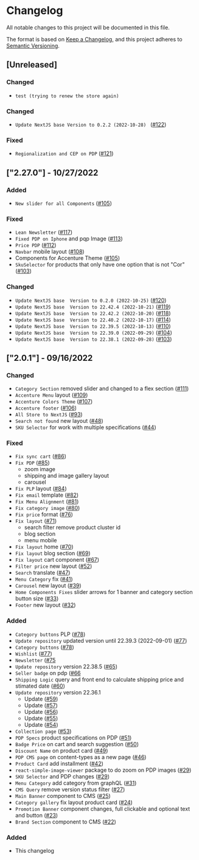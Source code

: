 # Changelog
All notable changes to this project will be documented in this file.

The format is based on [Keep a Changelog](https://keepachangelog.com/en/1.0.0/),
and this project adheres to [Semantic Versioning](https://semver.org/spec/v2.0.0.html).

## [Unreleased]
### Changed 
- `test (trying to renew the store again)`
### Changed 
- `Update NextJS base Version to 0.2.2 (2022-10-28) ` ([#122](https://github.com/vtex-sites/accenturebb.store/pull/122))
### Fixed 
- `Regionalization and CEP on PDP` ([#121](https://github.com/vtex-sites/accenturebb.store/pull/121))
## ["2.27.0"] - 10/27/2022
### Added
- `New slider for all Components` ([#105](https://github.com/vtex-sites/accenturebb.store/pull/105))
### Fixed 
- `Lean Newsletter` ([#117](https://github.com/vtex-sites/accenturebb.store/pull/117))
- `Fixed PDP on Iphone` and pqp Image ([#113](https://github.com/vtex-sites/accenturebb.store/pull/113))
- `Price PDP` ([#112](https://github.com/vtex-sites/accenturebb.store/pull/112))
- `Navbar` mobile layout ([#108](https://github.com/vtex-sites/accenturebb.store/pull/108))
- Components for Accenture Theme ([#105](https://github.com/vtex-sites/accenturebb.store/pull/105))
- `SkuSelector` for products that only have one option that is not "Cor" ([#103](https://github.com/vtex-sites/accenturebb.store/pull/103))
### Changed
- `Update NextJS base  Version to 0.2.0 (2022-10-25)` ([#120](https://github.com/vtex-sites/accenturebb.store/pull/120))
- `Update NextJS base  Version to 22.42.4 (2022-10-21)` ([#119](https://github.com/vtex-sites/accenturebb.store/pull/119))
- `Update NextJS base  Version to 22.42.2 (2022-10-20)` ([#118](https://github.com/vtex-sites/accenturebb.store/pull/118))
- `Update NextJS base  Version to 22.40.2 (2022-10-17)` ([#114](https://github.com/vtex-sites/accenturebb.store/pull/114))
- `Update NextJS base  Version to 22.39.5 (2022-10-13)` ([#110](https://github.com/vtex-sites/accenturebb.store/pull/110))
- `Update NextJS base  Version to 22.39.0 (2022-09-29)` ([#104](https://github.com/vtex-sites/accenturebb.store/pull/104))
- `Update NextJS base  Version to 22.38.1 (2022-09-28)` ([#103](https://github.com/vtex-sites/accenturebb.store/pull/103))
## ["2.0.1"] - 09/16/2022

### Changed
- `Category Section` removed slider and changed to a flex section ([#111](https://github.com/vtex-sites/accenturebb.store/pull/111))
- `Accenture Menu` layout ([#109](https://github.com/vtex-sites/accenturebb.store/pull/109))
- `Accenture Colors Theme` ([#107](https://github.com/vtex-sites/accenturebb.store/pull/107))
- `Accenture footer` ([#106](https://github.com/vtex-sites/accenturebb.store/pull/106))
- `All Store to NextJS` ([#93](https://github.com/vtex-sites/accenturebb.store/pull/93))
- `Search not found` new layout ([#48](https://github.com/vtex-sites/accenturebb.store/pull/48))
- `SKU Selector` for work with multiple specifications ([#44](https://github.com/vtex-sites/accenturebb.store/pull/44))

### Fixed 
- `Fix sync cart` ([#86](https://github.com/vtex-sites/accenturebb.store/pull/86))
- `Fix PDP` ([#85](https://github.com/vtex-sites/accenturebb.store/pull/85))
    - zoom image 
    - shipping and image gallery layout
    - carousel
- `Fix PLP` layout ([#84](https://github.com/vtex-sites/accenturebb.store/pull/84))
- `Fix email` template ([#82](https://github.com/vtex-sites/accenturebb.store/pull/82))
- `Fix Menu Alignment` ([#81](https://github.com/vtex-sites/accenturebb.store/pull/81))
- `Fix category image` ([#80](https://github.com/vtex-sites/accenturebb.store/pull/80))
- `Fix price` format ([#76](https://github.com/vtex-sites/accenturebb.store/pull/76))
- `Fix layout` ([#71](https://github.com/vtex-sites/accenturebb.store/pull/71))
    - search filter remove product cluster id
    - blog section
    - menu mobile
- `Fix layout` home ([#70](https://github.com/vtex-sites/accenturebb.store/pull/70))
- `Fix layout` blog section ([#69](https://github.com/vtex-sites/accenturebb.store/pull/69))
- `Fix layout` cart component ([#67](https://github.com/vtex-sites/accenturebb.store/pull/67))
- `Filter price` new layout ([#52](https://github.com/vtex-sites/accenturebb.store/pull/52))
- `Search` translate ([#47](https://github.com/vtex-sites/accenturebb.store/pull/47))
- `Menu Category` fix ([#41](https://github.com/vtex-sites/accenturebb.store/pull/41))
- `Carousel` new layout ([#39](https://github.com/vtex-sites/accenturebb.store/pull/39))
- `Home Components Fixes` slider arrows for 1 banner and category section button size ([#33](https://github.com/vtex-sites/accenturebb.store/pull/33))
- `Footer` new layout ([#32](https://github.com/vtex-sites/accenturebb.store/pull/32))

### Added

- `Category buttons` PLP ([#78](https://github.com/vtex-sites/accenturebb.store/pull/78))
- `Update repository` updated version until 22.39.3 (2022-09-01) ([#77](https://github.com/vtex-sites/accenturebb.store/pull/77))
- `Category buttons` ([#78](https://github.com/vtex-sites/accenturebb.store/pull/78))
- `Wishlist` ([#77](https://github.com/vtex-sites/accenturebb.store/pull/77))
- `Newsletter` ([#75](https://github.com/vtex-sites/accenturebb.store/pull/75)
- `Update repository` version 22.38.5 ([#65](https://github.com/vtex-sites/accenturebb.store/pull/65))
- `Seller badge` on pdp ([#66](https://github.com/vtex-sites/accenturebb.store/pull/66)
- `Shipping Logic` query and front end to calculate shipping price and stimated date ([#60](https://github.com/vtex-sites/accenturebb.store/pull/60))
- `Update repository` version 22.36.1
    - Update ([#59](https://github.com/vtex-sites/accenturebb.store/pull/59))
    - Update ([#57](https://github.com/vtex-sites/accenturebb.store/pull/57))
    - Update ([#56](https://github.com/vtex-sites/accenturebb.store/pull/56))
    - Update ([#55](https://github.com/vtex-sites/accenturebb.store/pull/55))
    - Update ([#54](https://github.com/vtex-sites/accenturebb.store/pull/54))
- `Collection page` ([#53](https://github.com/vtex-sites/accenturebb.store/pull/53))
- `PDP Specs` product specifications on PDP ([#51](https://github.com/vtex-sites/accenturebb.store/pull/51))
- `Badge Price` on cart and search suggestion ([#50](https://github.com/vtex-sites/accenturebb.store/pull/50))
- `Discount Name` on product card ([#49](https://github.com/vtex-sites/accenturebb.store/pull/49))
- `PDP CMS page` on content-types as a new page ([#46](https://github.com/vtex-sites/accenturebb.store/pull/46))
- `Product Card` add installment ([#42](https://github.com/vtex-sites/accenturebb.store/pull/42))
- `react-simple-image-viewer` package to do zoom on PDP images ([#29](https://github.com/vtex-sites/accenturebb.store/pull/29))
- `SKU Selector` and PDP changes ([#29](https://github.com/vtex-sites/accenturebb.store/pull/29))
- `Menu Category` add category from graphQL ([#31](https://github.com/vtex-sites/accenturebb.store/pull/31))
- `CMS Query` remove version status filter ([#27](https://github.com/vtex-sites/accenturebb.store/pull/27))
- `Main Banner` component to CMS ([#25](https://github.com/vtex-sites/accenturebb.store/pull/25))
- `Category gallery` fix layout product card ([#24](https://github.com/vtex-sites/accenturebb.store/pull/24))
- `Promotion Banner` component changes, full clickable and optional text and button ([#23](https://github.com/vtex-sites/accenturebb.store/pull/23))
- `Brand Section` component to CMS ([#22](https://github.com/vtex-sites/accenturebb.store/pull/22))

### Added

- This changelog
